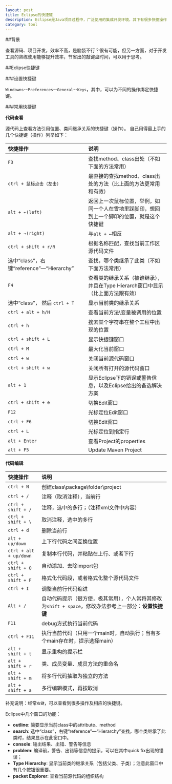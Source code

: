 ```yaml
---
layout: post
title: Eclipse的快捷键
description: Eclipse是Java项目过程中，广泛使用的集成开发环境，其下有很多快捷操作
category: tool
---
```


##背景

查看源码、项目开发，效率不高，是脑袋不行？很有可能，但另一方面，对于开发工具的熟练使用能够提升效率，节省出的敲键盘时间，可以用于思考。

##Eclipse快捷键

###设置快捷键

`Windowns`--`Preferences`--`General`--`Keys`，其中，可以为不同的操作绑定快捷键。

###常用快捷键

__代码查看__

源代码上查看方法引用位置、类间继承关系的快捷键（操作）。
自己用得最上手的几个快捷键（操作）列举如下：

|快捷操作|说明|
|:--|:--|
|`F3`|查找method、class出处（不如下面的方法常用）|
|`ctrl + 鼠标点击（左击）`|最直接的查找method、class出处的方法（比上面的方法更常用和有效）|
|`alt + ←(left)`|返回上一次鼠标位置，举例，如同一个人在雪地里踩脚印，想回到上一个脚印的位置，就是这个快捷键|
|`alt + →(right)`|与`alt + ←`相反 |
|`ctrl + shift + r/R`|根据名称匹配，查找当前工作区源代码文件|
|选中“class”，右键“reference”—“Hierarchy”|查找，哪个类继承了此类（不如下面方法常用）|
|`F4`|查看类的继承关系（被谁继承），并且在Type Hierarch窗口中显示（比上面方法跟有效）|
|选中“class”， 然后 `ctrl + T`|显示当前类的继承关系|
|`ctrl + alt + h/H`|查看当前方法\变量被调用的位置|
|`ctrl + h`|搜索某个字符串在整个工程中出现的位置|
|`ctrl + shift + L`|显示快捷键窗口 |
|`ctrl + M`|最大化当前窗口|
|`ctrl + w`|关闭当前源代码窗口|
|`ctrl + shift + w`|关闭所有打开的源代码窗口|
|`alt + 1`|显示Eclipse下的错误或警告信息，以及Eclipse给出的备选解决方案|
|`ctrl + shift + e`|切换Edit窗口|
|`F12`|光标定位Edit窗口|
|`ctrl + F6`|切换Edit窗口|
|`ctrl + L`|光标定位到指定行|
|`alt + Enter`|查看Project的properties|
|`alt + F5`|Update Maven Project|




__代码编辑__

|快捷操作|说明|
|:--|:--|
|`ctrl + N`|创建class\package\folder\project|
|`ctrl + /`|注释（取消注释），当前行|
|`ctrl + shift + / `|注释，选中的多行；（注释xml文件中内容）|
|`ctrl + shift + \ `|取消注释，选中的多行|
|`ctrl + d`|删除当前行|
|`alt + up/down`|上下行代码之间互换位置|
|`ctrl + alt + up/down`|复制本行代码，并粘贴在上行、或者下行|
|`ctrl + shift + O`|自动添加、去除import包|
|`ctrl + shift + F`|格式化代码段，或者格式化整个源代码文件|
|`ctrl + I`|调整当前行代码缩进|
|`Alt + /`|自动代码提示（很方便，极其常用），个人常将其修改为`shift + space`，修改办法参考上一部分：**设置快捷键**|
|`F11`|debug方式执行当前代码|
|`ctrl + F11`|执行当前代码（只用一个main时，自动执行；当有多个main存在时，提示选择main） |
|`alt + shift + t`|显示重构的提示栏|
|`alt + shift + r`|类、成员变量、成员方法的重命名|
|`alt + shift + m`|将多行代码抽取为独立的方法|
|`alt + shift + a`|多行编辑模式，再按取消|

补充说明：经常`右键`，可以查看到很多操作及相应的快捷键。

Eclipse中几个窗口的功能：

* __outline__: 简要显示当前class中的attribute、method
* __search__: 选中“class”，右键“reference”—“Hierarchy”查找，哪个类继承了此类时，结果显示在此窗口中。
* __console__: 输出结果、出错、警告等信息
* __problem__: 编译前，警告、出错等信息的提示，可以在其中quick fix出现的错误；
* __Type Hierarchy__: 显示当前类的继承关系（包括父类、子类）；注意此窗口中有几个按钮很重要。
* __packet Explorer__: 查看当前源代码的组织结构


[NingG]:    http://ningg.github.com  "NingG"
